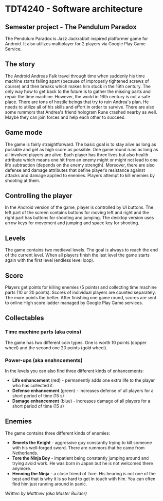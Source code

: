 # TDT4240 - Software architecture
## Semester project - The Pendulum Paradox
The Pendulum Paradox is Jazz Jackrabbit inspired platformer game for Android. It also utilizes multiplayer for 2 players via Google Play Game Service.

## The story
The Android Andreas Falk travel through time when suddenly his time machine starts falling apart (because of improperly tightened screws of course) and then breaks which makes him stuck in the 16th century. The only way how to get back to the future is to gather the missing parts and repair the time machine. However, the world in 16th century is not a safe place. There are tons of hostile beings that try to ruin Andrea's plan. He needs to utilize all of his skills and effort in order to survive. There are also some rummors that Andrea's friend hologram Rune crashed nearby as well. Maybe they can join forces and help each other to succeed.

## Game mode
The game is fairly straightforward. The basic goal is to stay alive as long
as possible and get as high score as possible. One game round runs as long
as all involved players are alive. Each player has three lives but also health
attribute which means one hit from an enemy might or might not lead to one
life subtraction (depends on the enemy strength). Moreover, there are also
defense and damage attributes that define player’s resistance against attacks
and damage applied to enemies. Players attempt to kill enemies by shooting
at them.

## Controlling the player
In the Android version of the game, player is controlled by UI buttons. The
left part of the screen contains buttons for moving left and right and the
right part has buttons for shooting and jumping. The desktop version uses
arrow keys for movement and jumping and space key for shooting.

## Levels
The game contains two medieval levels. The goal is always to reach the end
of the current level. When all players finish the last level the game starts
again with the first level (endless level loop).

## Score
Players get points for killing enemies (5 points) and collecting time machine
parts (10 or 20 points). Scores of individual players are counted separately.
The more points the better. After finishing one game round, scores are sent
to online High score ladder managed by Google Play Game services.

## Collectables
### Time machine parts (aka coins)
The game has two different coin types. One is worth 10 points (copper wheel) and the second one 20 points (gold wheel).

### Power-ups (aka enahncements)
In the levels you can also find three different kinds of enhancements:
* __Life enhancement__ (red) - permanently adds one extra life to the player who has collected it.
* __Defense enhancement__ (green) - increases defense of all players for a short period of time (15 s)
* __Damage enhancement__ (blue) - increases damage of all players for a short
period of time (15 s)

## Enemies
The game contains three different kinds of enemies:
* __Smeets the Knight__ - aggressive guy constantly trying to kill someone
with his well-forged sword.  There are rummors that he came from
Netherlands.
* __Tore the Ninja Boy__ - impatient being constantly jumping around and
trying avoid work. He was born in Japan but he is not welcomed there
anymore.
* __Henning the Ninja__ - a close friend of Tore. His hearing is not one of
the best and that is why it is so hard to get in touch with him. You
can often find him just running around in panic.

_Written by Matthew (aka Master Builder)_